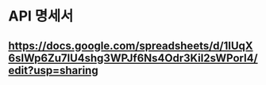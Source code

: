 # API 명세서
## https://docs.google.com/spreadsheets/d/1IUqX6sIWp6Zu7lU4shg3WPJf6Ns4Odr3Kil2sWPorl4/edit?usp=sharing
